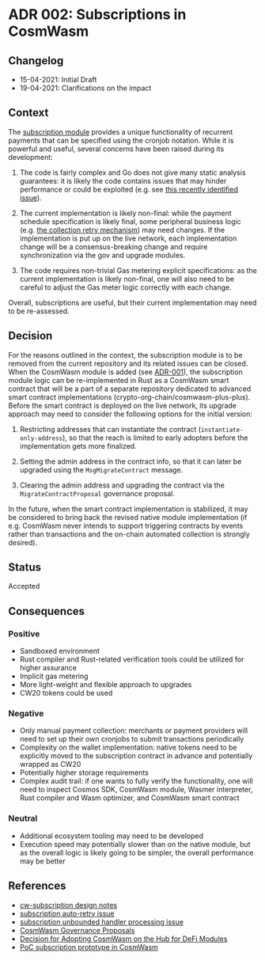 # ADR 002: Subscriptions in CosmWasm

## Changelog
* 15-04-2021: Initial Draft
* 19-04-2021: Clarifications on the impact

## Context

The [subscription module](https://github.com/crypto-org-chain/chain-main/tree/f0a7cd77f7a559d147f5c710ce5bf58649d56b1b/x/subscription)
provides a unique functionality of recurrent payments that can be specified using the cronjob notation.
While it is powerful and useful, several concerns have been raised during its development:

1. The code is fairly complex and Go does not give many static analysis guarantees: it is likely the code contains issues
that may hinder performance or could be exploited (e.g. see [this recently identified issue](https://github.com/crypto-org-chain/chain-main/issues/458)).

2. The current implementation is likely non-final: while the payment schedule specification is likely final, 
some peripheral business logic (e.g. [the collection retry mechanism](https://github.com/crypto-org-chain/chain-main/issues/478))
may need changes. If the implementation is put up on the live network, each implementation change will be 
a consensus-breaking change and require synchronization via the gov and upgrade modules.

3. The code requires non-trivial Gas metering explicit specifications: as the current implementation is likely non-final, one will also need to be careful to adjust the Gas meter logic correctly with each change.

Overall, subscriptions are useful, but their current implementation may need to be re-assessed.

## Decision
For the reasons outlined in the context, the subscription module is to be removed from the current repository and its related issues can be closed.
When the CosmWasm module is added (see [ADR-001](./adr-001.md)), the subscription module logic can be re-implemented in Rust
as a CosmWasm smart contract that will be a part of a separate repository dedicated to advanced 
smart contract implementations (crypto-org-chain/cosmwasm-plus-plus).
Before the smart contract is deployed on the live network, its upgrade approach may need to consider the following options for the initial version:

1. Restricting addresses that can instantiate the contract (`instantiate-only-address`), so that the reach is limited to early adopters before the implementation gets more finalized.

2. Setting the admin address in the contract info, so that it can later be upgraded using the `MsgMigrateContract` message.

3. Clearing the admin address and upgrading the contract via the `MigrateContractProposal` governance proposal.

In the future, when the smart contract implementation is stabilized, it may be considered to bring back the revised native module
implementation (if e.g. CosmWasm never intends to support triggering contracts by events rather than transactions and the on-chain automated collection is strongly desired).

## Status

Accepted

## Consequences

### Positive
* Sandboxed environment
* Rust compiler and Rust-related verification tools could be utilized for higher assurance
* Implicit gas metering
* More light-weight and flexible approach to upgrades
* CW20 tokens could be used

### Negative
* Only manual payment collection: merchants or payment providers will need to set up their own cronjobs to submit transactions periodically
* Complexity on the wallet implementation: native tokens need to be explicitly moved to the subscription contract in advance and potentially wrapped as CW20
* Potentially higher storage requirements
* Complex audit trail: if one wants to fully verify the functionality, one will need to inspect Cosmos SDK, CosmWasm module, Wasmer interpreter, Rust compiler and Wasm optimizer, and CosmWasm smart contract

### Neutral
* Additional ecosystem tooling may need to be developed
* Execution speed may potentially slower than on the native module, but as the overall logic is likely going to be simpler, the overall performance may be better

## References

* [cw-subscription design notes](https://hackmd.io/@yihuang/rkojrFSUu)
* [subscription auto-retry issue](https://github.com/crypto-org-chain/chain-main/issues/478)
* [subscription unbounded handler processing issue](https://github.com/crypto-org-chain/chain-main/issues/458)
* [CosmWasm Governance Proposals](https://github.com/CosmWasm/wasmd/blob/master/x/wasm/Governance.md)
* [Decision for Adopting CosmWasm on the Hub for DeFi Modules](https://forum.cosmos.network/t/defi-discussion-decision-for-adopting-cosmwasm-on-the-hub-for-defi-modules/3893)
* [PoC subscription prototype in CosmWasm](https://github.com/yihuang/cw-subscription/)